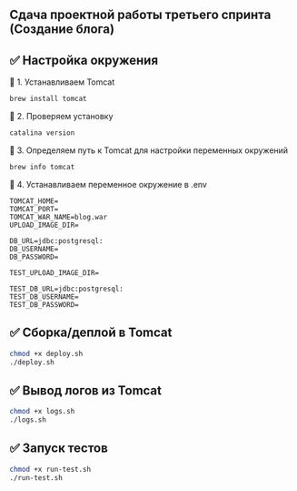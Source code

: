 ## Сдача проектной работы третьего спринта (Создание блога) 

## ✅  Настройка окружения

🔧 1. Устанавливаем Tomcat
```bash
brew install tomcat
```

🔧 2. Проверяем установку
```bash
catalina version
```

🔧 3. Определяем путь к Tomcat для настройки переменных окружений
```bash
brew info tomcat
```

🔧 4. Устанавливаем переменное окружение в .env
```
TOMCAT_HOME=
TOMCAT_PORT=
TOMCAT_WAR_NAME=blog.war
UPLOAD_IMAGE_DIR=

DB_URL=jdbc:postgresql:
DB_USERNAME=
DB_PASSWORD=

TEST_UPLOAD_IMAGE_DIR=

TEST_DB_URL=jdbc:postgresql:
TEST_DB_USERNAME=
TEST_DB_PASSWORD=
```

## ✅ Сборка/деплой в Tomcat
```bash
chmod +x deploy.sh
./deploy.sh
```

## ✅ Вывод логов из Tomcat
```bash
chmod +x logs.sh
./logs.sh
```

## ✅ Запуск тестов
```bash
chmod +x run-test.sh
./run-test.sh
```